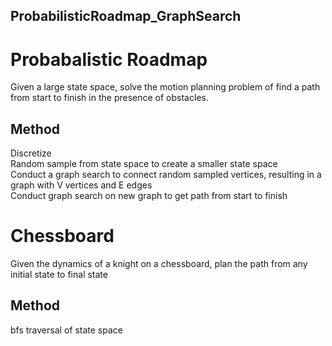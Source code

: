 ## ProbabilisticRoadmap_GraphSearch

# Probabalistic Roadmap
Given a large state space, solve the motion planning problem of find a path from start to finish in the presence of obstacles.  

## Method
Discretize  
Random sample from state space to create a smaller state space  
Conduct a graph search to connect random sampled vertices, resulting in a graph with V vertices and E edges  
Conduct graph search on new graph to get path from start to finish  

# Chessboard
Given the dynamics of a knight on a chessboard, plan the path from any initial state to final state  

## Method
bfs traversal of state space  
